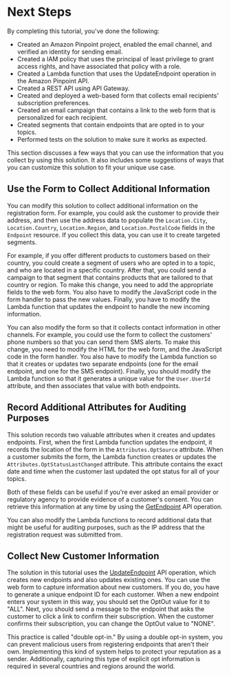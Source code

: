 # Next Steps<a name="tutorials-email-prefs-next-steps"></a>

By completing this tutorial, you've done the following:
+ Created an Amazon Pinpoint project, enabled the email channel, and verified an identity for sending email\.
+ Created a IAM policy that uses the principal of least privilege to grant access rights, and have associated that policy with a role\.
+ Created a Lambda function that uses the UpdateEndpoint operation in the Amazon Pinpoint API\.
+ Created a REST API using API Gateway\.
+ Created and deployed a web\-based form that collects email recipients' subscription preferences\.
+ Created an email campaign that contains a link to the web form that is personalized for each recipient\.
+ Created segments that contain endpoints that are opted in to your topics\.
+ Performed tests on the solution to make sure it works as expected\.

This section discusses a few ways that you can use the information that you collect by using this solution\. It also includes some suggestions of ways that you can customize this solution to fit your unique use case\.

## Use the Form to Collect Additional Information<a name="tutorials-email-prefs-next-steps-collect-additional"></a>

You can modify this solution to collect additional information on the registration form\. For example, you could ask the customer to provide their address, and then use the address data to populate the `Location.City`, `Location.Country`, `Location.Region`, and `Location.PostalCode` fields in the `Endpoint` resource\. If you collect this data, you can use it to create targeted segments\. 

For example, if you offer different products to customers based on their country, you could create a segment of users who are opted in to a topic, and who are located in a specific country\. After that, you could send a campaign to that segment that contains products that are tailored to that country or region\. To make this change, you need to add the appropriate fields to the web form\. You also have to modify the JavaScript code in the form handler to pass the new values\. Finally, you have to modify the Lambda function that updates the endpoint to handle the new incoming information\.

You can also modify the form so that it collects contact information in other channels\. For example, you could use the form to collect the customers' phone numbers so that you can send them SMS alerts\. To make this change, you need to modify the HTML for the web form, and the JavaScript code in the form handler\. You also have to modify the Lambda function so that it creates or updates two separate endpoints \(one for the email endpoint, and one for the SMS endpoint\)\. Finally, you should modify the Lambda function so that it generates a unique value for the `User.UserId` attribute, and then associates that value with both endpoints\.

## Record Additional Attributes for Auditing Purposes<a name="tutorials-email-prefs-next-steps-auditing"></a>

This solution records two valuable attributes when it creates and updates endpoints\. First, when the first Lambda function updates the endpoint, it records the location of the form in the `Attributes.OptSource` attribute\. When a customer submits the form, the Lambda function creates or updates the `Attributes.OptStatusLastChanged` attribute\. This attribute contains the exact date and time when the customer last updated the opt status for all of your topics\.

Both of these fields can be useful if you're ever asked an email provider or regulatory agency to provide evidence of a customer's consent\. You can retrieve this information at any time by using the [GetEndpoint](https://docs.aws.amazon.com/pinpoint/latest/apireference/rest-api-endpoint.html#rest-api-endpoint-methods-get) API operation\.

You can also modify the Lambda functions to record additional data that might be useful for auditing purposes, such as the IP address that the registration request was submitted from\.

## Collect New Customer Information<a name="tutorials-email-prefs-next-steps-preference-center"></a>

The solution in this tutorial uses the [UpdateEndpoint](https://docs.aws.amazon.com/pinpoint/latest/apireference/rest-api-endpoint.html#rest-api-endpoint-methods-put) API operation, which creates new endpoints and also updates existing ones\. You can use the web form to capture information about new customers\. If you do, you have to generate a unique endpoint ID for each customer\. When a new endpoint enters your system in this way, you should set the OptOut value for it to "ALL"\. Next, you should send a message to the endpoint that asks the customer to click a link to confirm their subscription\. When the customer confirms their subscription, you can change the OptOut value to "NONE"\.

This practice is called "double opt\-in\." By using a double opt\-in system, you can prevent malicious users from registering endpoints that aren't their own\. Implementing this kind of system helps to protect your reputation as a sender\. Additionally, capturing this type of explicit opt information is required in several countries and regions around the world\.